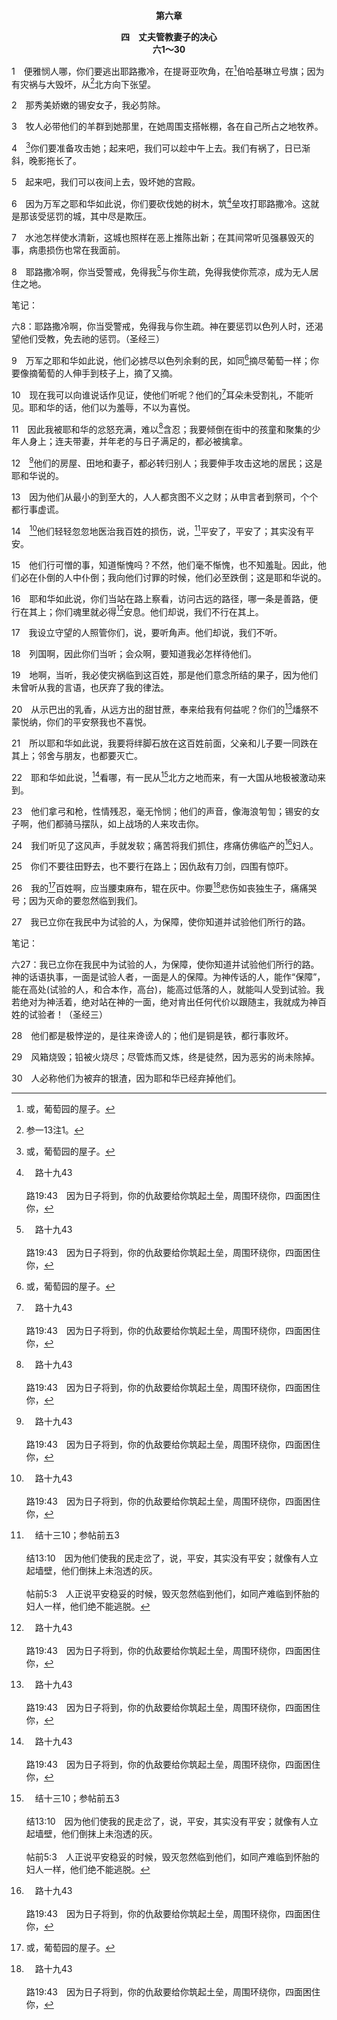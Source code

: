 <p style="text-align:center;font-weight:bold;">第六章</p>

<p style="text-align:center;font-weight:bold;">四　丈夫管教妻子的决心<br>六1～30</p>

1　便雅悯人哪，你们要逃出耶路撒冷，在提哥亚吹角，在[^1]伯哈基琳立号旗；因为有灾祸与大毁坏，从[^2]北方向下张望。

[^1]:或，葡萄园的屋子。

[^2]:参一13注1。

2　那秀美娇嫩的锡安女子，我必剪除。

3　牧人必带他们的羊群到她那里，在她周围支搭帐棚，各在自己所占之地牧养。

4　[^1]你们要准备攻击她；起来吧，我们可以趁中午上去。我们有祸了，日已渐斜，晚影拖长了。

[^1]:在4～5节，神对巴比伦人说话；祂要用他们管教以色列。

5　起来吧，我们可以夜间上去，毁坏她的宫殿。

6　因为万军之耶和华如此说，你们要砍伐她的树木，筑[^a]垒攻打耶路撒冷。这就是那该受惩罚的城，其中尽是欺压。

[^a]:　路十九43<br><br>路19:43　因为日子将到，你的仇敌要给你筑起土垒，周围环绕你，四面困住你，

7　水池怎样使水清新，这城也照样在恶上推陈出新；在其间常听见强暴毁灭的事，病患损伤也常在我面前。

8　耶路撒冷啊，你当受警戒，免得我[^a]与你生疏，免得我使你荒凉，成为无人居住之地。

<p id="biblebj">笔记：

<p id="biblebjzw">六8：耶路撒冷啊，你当受警戒，免得我与你生疏。神在要惩罚以色列人时，还渴望他们受教，免去祂的惩罚。（圣经三）

[^a]:　结二三18；何九12<br><br>结23:18　这样，她显露淫行，又显露下体；我心就与她生疏，像先前与她姐姐生疏一样。<br><br>何9:12　纵然养大儿女，我却必使他们丧子，甚至不留一人。我离弃他们的时候，他们就有祸了。

9　万军之耶和华如此说，他们必掳尽以色列余剩的民，如同[^1]摘尽葡萄一样；你要像摘葡萄的人伸手到枝子上，摘了又摘。

[^1]:按照神的律法，葡萄收成的时候，没有人可摘尽葡萄，因为葡萄收成所余剩的要给穷人(利十九9～10)。然而，巴比伦人要从以色列这“葡萄树”收取“葡萄”，并且要再来摘尽葡萄。这就是说，他们要不只一次来掳掠百姓(五二28～30)。

10　现在我可以向谁说话作见证，使他们听呢？他们的[^a]耳朵未受割礼，不能听见。耶和华的话，他们以为羞辱，不以为喜悦。

[^a]:　耶七26；徒七51<br><br>耶7:26　你们却不听从，不侧耳而听，竟硬着颈项，行恶比你们列祖更甚。<br><br>徒7:51　你们这硬着颈项，心与耳未受割礼的人，时常抗拒圣灵，你们的祖宗怎样，你们也怎样。

11　因此我被耶和华的忿怒充满，难以[^a]含忍；我要倾倒在街中的孩童和聚集的少年人身上；连夫带妻，并年老的与日子满足的，都必被擒拿。

[^a]:　耶二十9；伯三二18～19<br><br>耶20:9　我若说，我不再提说祂，也不再奉祂的名讲论，我便心里觉得似乎有烧着的火，闭塞在我骨中，我就含忍不住，不能自禁。<br><br>伯32:18　因为我满了话，我里面的灵催逼我。<br><br>伯32:19　看哪，我里面如盛酒的囊，没有出气的缝，又如新皮袋快要胀裂。

12　[^a]他们的房屋、田地和妻子，都必转归别人；我要伸手攻击这地的居民；这是耶和华说的。

[^a]:　12～13：耶八10<br><br>耶8:10　所以我必将他们的妻子给别人，将他们的田地给别人为业；因为他们从最小的到至大的，人人都贪图不义之财；从申言者到祭司，个个都行事虚谎。

13　因为他们从最小的到至大的，人人都贪图不义之财；从申言者到祭司，个个都行事虚谎。

14　[^a]他们轻轻忽忽地医治我百姓的损伤，说，[^b]平安了，平安了；其实没有平安。

[^a]:　14～15：耶八11～12<br><br>耶8:11　他们轻轻忽忽地医治我百姓的损伤，说，平安了，平安了；其实没有平安。<br><br>耶8:12　他们行可憎的事，知道惭愧吗？不然，他们毫不惭愧，也不知羞耻。因此，他们必在仆倒的人中仆倒；我向他们讨罪的时候，他们必至跌倒；这是耶和华说的。

[^b]:　结十三10；参帖前五3<br><br>结13:10　因为他们使我的民走岔了，说，平安，其实没有平安；就像有人立起墙壁，他们倒抹上未泡透的灰。<br><br>帖前5:3　人正说平安稳妥的时候，毁灭忽然临到他们，如同产难临到怀胎的妇人一样，他们绝不能逃脱。

15　他们行可憎的事，知道惭愧吗？不然，他们毫不惭愧，也不知羞耻。因此，他们必在仆倒的人中仆倒；我向他们讨罪的时候，他们必至跌倒；这是耶和华说的。

16　耶和华如此说，你们当站在路上察看，访问古远的路径，哪一条是善路，便行在其上；你们魂里就必得[^a]安息。他们却说，我们不行在其上。

[^a]:　太十一29<br><br>太11:29　我心里柔和谦卑，因此你们要负我的轭，且要跟我学，你们魂里就必得安息；

17　我设立守望的人照管你们，说，要听角声。他们却说，我们不听。

18　列国啊，因此你们当听；会众啊，要知道我必怎样待他们。

19　地啊，当听，我必使灾祸临到这百姓，那是他们意念所结的果子，因为他们未曾听从我的言语，也厌弃了我的律法。

20　从示巴出的乳香，从远方出的甜甘蔗，奉来给我有何益呢？你们的[^a]燔祭不蒙悦纳，你们的平安祭我也不喜悦。

[^a]:　诗四十6；五十7～9；赛一11；耶七21～22；摩五22<br><br>诗40:6　祭物和供物，你不喜悦；你已经开通我的耳朵；燔祭和赎罪祭，非你所要。<br><br>诗50:7　我的民哪，你们当听，我要说话；以色列啊，我要警戒你：我是神，是你的神。<br><br>诗50:8　我不是因你的祭物责备你，你的燔祭常在我面前。<br><br>诗50:9　我不从你家中取公牛，也不从你圈内取山羊；<br><br>赛1:11　耶和华说，你们所献的许多祭物，与我何益呢？公绵羊的燔祭和肥畜的脂油，我已经够了；公牛、羊羔和公山羊的血，我都不喜悦。<br><br>耶7:21　万军之耶和华以色列的神如此说，你们将燔祭加在平安祭上，吃肉吧。<br><br>耶7:22　因为我将你们列祖从埃及地领出来的那日，燔祭和平安祭的事，我并没有提说，也没有吩咐他们。<br><br>摩5:22　你们虽然向我献上燔祭和素祭，我却不悦纳；也不顾你们用肥畜所献的平安祭。

21　所以耶和华如此说，我要将绊脚石放在这百姓前面，父亲和儿子要一同跌在其上；邻舍与朋友，也都要灭亡。

22　耶和华如此说，[^a]看哪，有一民从[^b]北方之地而来，有一大国从地极被激动来到。

[^a]:　22～23：耶五十41～43<br><br>耶50:41　有一民从北方而来，并有一大国和许多君王被激动，从地极来到。<br><br>耶50:42　他们拿弓和枪，性情残忍，毫无怜悯。他们的声音，像海浪匉訇；巴比伦的女子啊，他们都骑马摆队，如上战场的人来攻击你。<br><br>耶50:43　巴比伦王听见他们的风声，手就发软；痛苦将他抓住，疼痛仿佛正在生产的妇人。

[^b]:　耶一15；十22<br><br>耶1:15　耶和华说，我要召北方列国的众族；他们要来，各安座位在耶路撒冷的城门口，周围攻击城墙，又要攻击犹大的一切城邑。<br><br>耶10:22　有风声！敌人来了，有大扰乱从北方之地出来，要使犹大城邑变为荒凉，成为野狗的住处。

23　他们拿弓和枪，性情残忍，毫无怜悯；他们的声音，像海浪匉訇；锡安的女子啊，他们都骑马摆队，如上战场的人来攻击你。

24　我们听见了这风声，手就发软；痛苦将我们抓住，疼痛仿佛临产的[^a]妇人。

[^a]:　耶四31<br><br>耶4:31　我听见有声音，仿佛妇人产难的声音，好像生头胎疼痛的声音，是锡安女子的声音；她喘着气，伸出双手，说，我有祸了，在杀人者跟前，我的魂发昏了。

25　你们不要往田野去，也不要行在路上；因仇敌有刀剑，四围有惊吓。

26　我的[^1]百姓啊，应当腰束麻布，辊在灰中。你要[^a]悲伤如丧独生子，痛痛哭号；因为灭命的要忽然临到我们。

[^1]:直译，民女。

[^a]:　亚十二10<br><br>亚12:10　我必将恩典和恳求的灵，浇灌大卫家和耶路撒冷的居民；他们必仰望我，就是他们所扎的；他们必为我哀号，如为丧独生子哀号，又为我痛哭，如为丧长子痛哭。

27　我已立你在我民中为试验的人，为保障，使你知道并试验他们所行的路。

<p id="biblebj">笔记：

<p id="biblebjzw">六27：我已立你在我民中为试验的人，为保障，使你知道并试验他们所行的路。神的话语执事，一面是试验人者，一面是人的保障。为神传话的人，能作“保障”，能在高处(试验的人，和合本作，高台)，能高过低落的人，就能叫人受到试验。我若绝对为神活着，绝对站在神的一面，绝对肯出任何代价以跟随主，我就成为神百姓的试验者！（圣经三）

28　他们都是极悖逆的，是往来谗谤人的；他们是铜是铁，都行事败坏。

29　风箱烧毁；铅被火烧尽；尽管炼而又炼，终是徒然，因为恶劣的尚未除掉。

30　人必称他们为被弃的银渣，因为耶和华已经弃掉他们。
